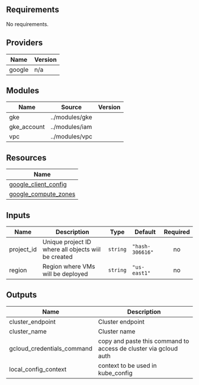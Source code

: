 ## Requirements

No requirements.

## Providers

| Name | Version |
|------|---------|
| google | n/a |

## Modules

| Name | Source | Version |
|------|--------|---------|
| gke | ../modules/gke |  |
| gke_account | ../modules/iam |  |
| vpc | ../modules/vpc |  |

## Resources

| Name |
|------|
| [google_client_config](https://registry.terraform.io/providers/hashicorp/google/latest/docs/data-sources/client_config) |
| [google_compute_zones](https://registry.terraform.io/providers/hashicorp/google/latest/docs/data-sources/compute_zones) |

## Inputs

| Name | Description | Type | Default | Required |
|------|-------------|------|---------|:--------:|
| project\_id | Unique project ID where all objects wiil be created | `string` | `"hash-306616"` | no |
| region | Region where VMs will be deployed | `string` | `"us-east1"` | no |

## Outputs

| Name | Description |
|------|-------------|
| cluster\_endpoint | Cluster endpoint |
| cluster\_name | Cluster name |
| gcloud\_credentials\_command | copy and paste this command to access de cluster via gcloud auth |
| local\_config\_context | context to be used in kube\_config |
